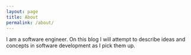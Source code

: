 ```yaml
---
layout: page
title: About
permalink: /about/
---
```


I am a software engineer. On this blog I will attempt to describe ideas and concepts in software development as I pick them up.
